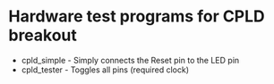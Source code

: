 # Hardware test programs for CPLD breakout

- cpld_simple - Simply connects the Reset pin to the LED pin
- cpld_tester - Toggles all pins (required clock)
